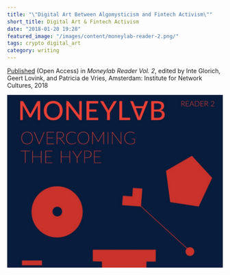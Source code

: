 ```yaml
---
title: "\"Digital Art Between Algomysticism and Fintech Activism\""
short_title: Digital Art & Fintech Activism
date: "2018-01-20 19:28"
featured_image: "/images/content/moneylab-reader-2.png/"
tags: crypto digital_art
category: writing
---
```


[Published](http://networkcultures.org/blog/publication/moneylab-reader-2-overcoming-the-hype/) (Open Access) in _Moneylab Reader Vol. 2_, edited by Inte Glorich, Geert Lovink, and Patricia de Vries, Amsterdam: Institute for Network Cultures, 2018

![](/images/content/moneylab-reader-2.png)
